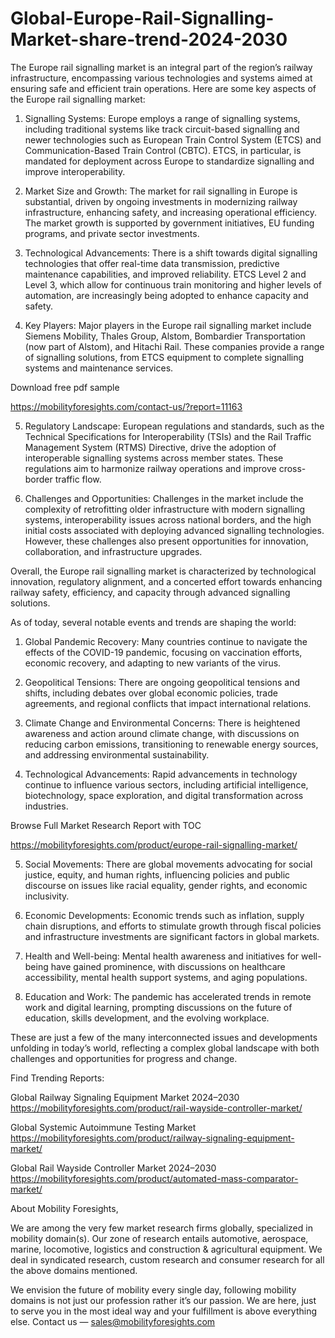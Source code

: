 # Global-Europe-Rail-Signalling-Market-share-trend-2024-2030
The Europe rail signalling market is an integral part of the region’s railway infrastructure, encompassing various technologies and systems aimed at ensuring safe and efficient train operations. Here are some key aspects of the Europe rail signalling market:

1. Signalling Systems: Europe employs a range of signalling systems, including traditional systems like track circuit-based signalling and newer technologies such as European Train Control System (ETCS) and Communication-Based Train Control (CBTC). ETCS, in particular, is mandated for deployment across Europe to standardize signalling and improve interoperability.

2. Market Size and Growth: The market for rail signalling in Europe is substantial, driven by ongoing investments in modernizing railway infrastructure, enhancing safety, and increasing operational efficiency. The market growth is supported by government initiatives, EU funding programs, and private sector investments.

3. Technological Advancements: There is a shift towards digital signalling technologies that offer real-time data transmission, predictive maintenance capabilities, and improved reliability. ETCS Level 2 and Level 3, which allow for continuous train monitoring and higher levels of automation, are increasingly being adopted to enhance capacity and safety.

4. Key Players: Major players in the Europe rail signalling market include Siemens Mobility, Thales Group, Alstom, Bombardier Transportation (now part of Alstom), and Hitachi Rail. These companies provide a range of signalling solutions, from ETCS equipment to complete signalling systems and maintenance services.

Download free pdf sample

https://mobilityforesights.com/contact-us/?report=11163

5. Regulatory Landscape: European regulations and standards, such as the Technical Specifications for Interoperability (TSIs) and the Rail Traffic Management System (RTMS) Directive, drive the adoption of interoperable signalling systems across member states. These regulations aim to harmonize railway operations and improve cross-border traffic flow.

6. Challenges and Opportunities: Challenges in the market include the complexity of retrofitting older infrastructure with modern signalling systems, interoperability issues across national borders, and the high initial costs associated with deploying advanced signalling technologies. However, these challenges also present opportunities for innovation, collaboration, and infrastructure upgrades.

Overall, the Europe rail signalling market is characterized by technological innovation, regulatory alignment, and a concerted effort towards enhancing railway safety, efficiency, and capacity through advanced signalling solutions.

As of today, several notable events and trends are shaping the world:

1. Global Pandemic Recovery: Many countries continue to navigate the effects of the COVID-19 pandemic, focusing on vaccination efforts, economic recovery, and adapting to new variants of the virus.

2. Geopolitical Tensions: There are ongoing geopolitical tensions and shifts, including debates over global economic policies, trade agreements, and regional conflicts that impact international relations.

3. Climate Change and Environmental Concerns: There is heightened awareness and action around climate change, with discussions on reducing carbon emissions, transitioning to renewable energy sources, and addressing environmental sustainability.

4. Technological Advancements: Rapid advancements in technology continue to influence various sectors, including artificial intelligence, biotechnology, space exploration, and digital transformation across industries.

Browse Full Market Research Report with TOC

https://mobilityforesights.com/product/europe-rail-signalling-market/

5. Social Movements: There are global movements advocating for social justice, equity, and human rights, influencing policies and public discourse on issues like racial equality, gender rights, and economic inclusivity.

6. Economic Developments: Economic trends such as inflation, supply chain disruptions, and efforts to stimulate growth through fiscal policies and infrastructure investments are significant factors in global markets.

7. Health and Well-being: Mental health awareness and initiatives for well-being have gained prominence, with discussions on healthcare accessibility, mental health support systems, and aging populations.

8. Education and Work: The pandemic has accelerated trends in remote work and digital learning, prompting discussions on the future of education, skills development, and the evolving workplace.

These are just a few of the many interconnected issues and developments unfolding in today’s world, reflecting a complex global landscape with both challenges and opportunities for progress and change.

Find Trending Reports:

Global Railway Signaling Equipment Market 2024–2030
https://mobilityforesights.com/product/rail-wayside-controller-market/

Global Systemic Autoimmune Testing Market
https://mobilityforesights.com/product/railway-signaling-equipment-market/

Global Rail Wayside Controller Market 2024–2030
https://mobilityforesights.com/product/automated-mass-comparator-market/

About Mobility Foresights,

We are among the very few market research firms globally, specialized in mobility domain(s). Our zone of research entails automotive, aerospace, marine, locomotive, logistics and construction & agricultural equipment. We deal in syndicated research, custom research and consumer research for all the above domains mentioned.

We envision the future of mobility every single day, following mobility domains is not just our profession rather it’s our passion. We are here, just to serve you in the most ideal way and your fulfillment is above everything else. Contact us — sales@mobilityforesights.com





